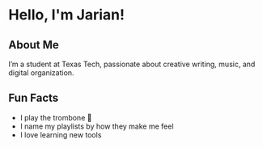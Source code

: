 <main>
  <h1>Hello, I'm Jarian!</h1>
  <h2>About Me</h2>
  <p>I’m a student at Texas Tech, passionate about creative writing, music, and digital organization.</p>
  <h2>Fun Facts</h2>
  <ul>
    <li>I play the trombone 🎺</li>
    <li>I name my playlists by how they make me feel</li>
    <li>I love learning new tools</li>
  </ul>
</main>
